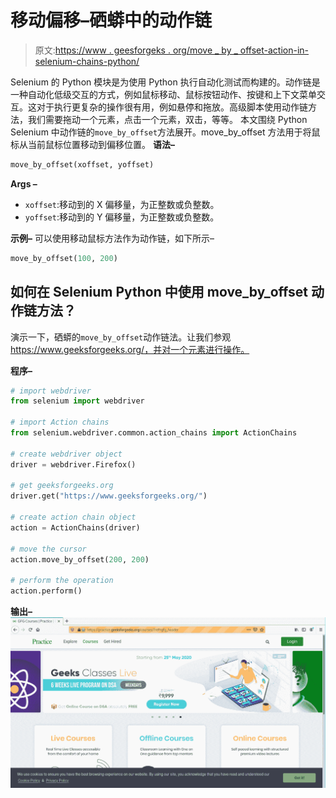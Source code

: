 # 移动偏移–硒蟒中的动作链

> 原文:[https://www . geesforgeks . org/move _ by _ offset-action-in-selenium-chains-python/](https://www.geeksforgeeks.org/move_by_offset-action-chains-in-selenium-python/)

Selenium 的 Python 模块是为使用 Python 执行自动化测试而构建的。动作链是一种自动化低级交互的方式，例如鼠标移动、鼠标按钮动作、按键和上下文菜单交互。这对于执行更复杂的操作很有用，例如悬停和拖放。高级脚本使用动作链方法，我们需要拖动一个元素，点击一个元素，双击，等等。
本文围绕 Python Selenium 中动作链的`move_by_offset`方法展开。move_by_offset 方法用于将鼠标从当前鼠标位置移动到偏移位置。
**语法–**

```py
move_by_offset(xoffset, yoffset)
```

**Args –**

*   `xoffset`:移动到的 X 偏移量，为正整数或负整数。
*   `yoffset`:移动到的 Y 偏移量，为正整数或负整数。

**示例–**
可以使用移动鼠标方法作为动作链，如下所示–

```py
move_by_offset(100, 200)

```

## 如何在 Selenium Python 中使用 move_by_offset 动作链方法？

演示一下，硒蟒的`move_by_offset`动作链法。让我们参观 https://www.geeksforgeeks.org/，并对一个元素进行操作。

**程序–**

```py
# import webdriver
from selenium import webdriver

# import Action chains 
from selenium.webdriver.common.action_chains import ActionChains

# create webdriver object
driver = webdriver.Firefox()

# get geeksforgeeks.org
driver.get("https://www.geeksforgeeks.org/")

# create action chain object
action = ActionChains(driver)

# move the cursor
action.move_by_offset(200, 200)

# perform the operation
action.perform()
```

**输出–**
![action-chains-selenium-Python](img/c1a36810b15e8c6b0ce195fea1bd05c7.png)